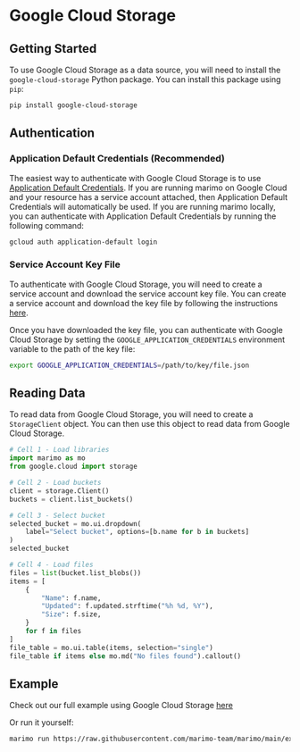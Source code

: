 # Google Cloud Storage

## Getting Started

To use Google Cloud Storage as a data source, you will need to install the `google-cloud-storage` Python package. You can install this package using `pip`:

```bash
pip install google-cloud-storage
```

## Authentication

### Application Default Credentials (Recommended)

The easiest way to authenticate with Google Cloud Storage is to use [Application Default Credentials](https://cloud.google.com/docs/authentication/production). If you are running marimo on Google Cloud and your resource has a service account attached, then Application Default Credentials will automatically be used.
If you are running marimo locally, you can authenticate with Application Default Credentials by running the following command:

```bash
gcloud auth application-default login
```

### Service Account Key File

To authenticate with Google Cloud Storage, you will need to create a service account and download the service account key file. You can create a service account and download the key file by following the instructions [here](https://cloud.google.com/iam/docs/creating-managing-service-account-keys).

Once you have downloaded the key file, you can authenticate with Google Cloud Storage by setting the `GOOGLE_APPLICATION_CREDENTIALS` environment variable to the path of the key file:

```bash
export GOOGLE_APPLICATION_CREDENTIALS=/path/to/key/file.json
```

## Reading Data

To read data from Google Cloud Storage, you will need to create a `StorageClient` object. You can then use this object to read data from Google Cloud Storage.

```python
# Cell 1 - Load libraries
import marimo as mo
from google.cloud import storage

# Cell 2 - Load buckets
client = storage.Client()
buckets = client.list_buckets()

# Cell 3 - Select bucket
selected_bucket = mo.ui.dropdown(
    label="Select bucket", options=[b.name for b in buckets]
)
selected_bucket

# Cell 4 - Load files
files = list(bucket.list_blobs())
items = [
    {
        "Name": f.name,
        "Updated": f.updated.strftime("%h %d, %Y"),
        "Size": f.size,
    }
    for f in files
]
file_table = mo.ui.table(items, selection="single")
file_table if items else mo.md("No files found").callout()
```

## Example

Check out our full example using Google Cloud Storage [here](https://github.com/marimo-team/marimo/blob/main/examples/integrations/google_cloud_storage.py)

Or run it yourself:

```bash
marimo run https://raw.githubusercontent.com/marimo-team/marimo/main/examples/integrations/google_cloud_storage.py
```
